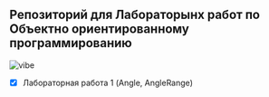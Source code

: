 ## Репозиторий для Лабораторынх работ по Объектно ориентированному программированию

![vibe](https://i.pinimg.com/1200x/92/92/99/929299542198c850581566be51e72ec1.jpg)


 - [x] Лабораторная работа 1 (Angle, AngleRange)
